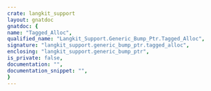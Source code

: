 ```yaml
---
crate: langkit_support
layout: gnatdoc
gnatdoc: {
name: "Tagged_Alloc",
qualified_name: "Langkit_Support.Generic_Bump_Ptr.Tagged_Alloc",
signature: "langkit_support.generic_bump_ptr.tagged_alloc",
enclosing: "langkit_support.generic_bump_ptr",
is_private: false,
documentation: "",
documentation_snippet: "",
}
---
```

